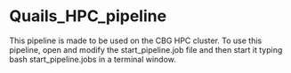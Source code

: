 # Quails_HPC_pipeline

This pipeline is made to be used on the CBG HPC cluster.
To use this pipeline, open and modify the start_pipeline.job file and then start it typing bash start_pipeline.jobs in a terminal window.
